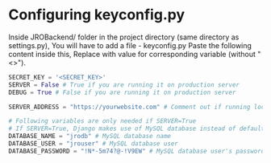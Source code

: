 # Configuring keyconfig.py
Inside JROBackend/ folder in the project directory (same directory as settings.py), You will have to add a file - keyconfig.py
Paste the following content inside this, Replace <variable> with value for corresponding variable (without "<>").

```keyconfig.py
SECRET_KEY = '<SECRET_KEY>'
SERVER = False # True if you are running it on production server
DEBUG = True # False if you are running it on production server

SERVER_ADDRESS = "https://yourwebsite.com" # Comment out if running locally

# Following variables are only needed if SERVER=True
# If SERVER=True, Django makes use of MySQL database instead of default SQLite (since its more robust and suited for production)
DATABASE_NAME = "jrodb" # MySQL database name 
DATABASE_USER = "jrouser" # MySQL database user
DATABASE_PASSWORD = "!N*-5m74?@-!V9EW" # MySQL database user's password
```
